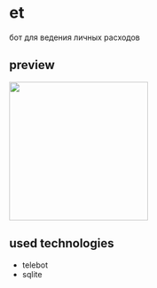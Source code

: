 # et

бот для ведения личных расходов

## preview
<img src="https://github.com/mishkafreddy2009/finbot/assets/144558236/03305b12-4a87-4552-b27e-1faafdb4f2a6" width=250>

## used technologies

- telebot
- sqlite
